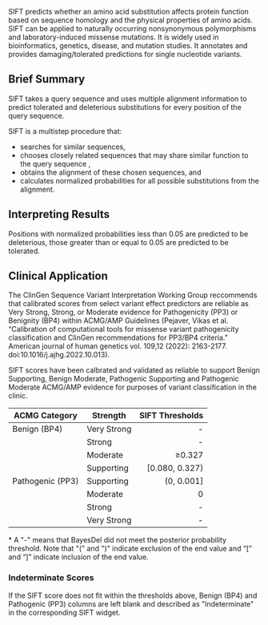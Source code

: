 SIFT predicts whether an amino acid substitution affects protein function based on sequence homology and the physical properties of amino acids. SIFT can be applied to naturally occurring nonsynonymous polymorphisms and laboratory-induced missense mutations. It is widely used in bioinformatics, genetics, disease, and mutation studies. It annotates and provides damaging/tolerated predictions for single nucleotide variants.

## Brief Summary

SIFT takes a query sequence and uses multiple alignment information to predict tolerated and deleterious substitutions for every position of the query sequence.

SIFT is a multistep procedure that:

- searches for similar sequences,
- chooses closely related sequences that may share similar function to the query sequence ,
- obtains the alignment of these chosen sequences, and
- calculates normalized probabilities for all possible substitutions from the alignment.

## Interpreting Results

Positions with normalized probabilities less than 0.05 are predicted to be deleterious, those greater than or equal to 0.05 are predicted to be tolerated.

## Clinical Application

The ClinGen Sequence Variant Interpretation Working Group reccommends that calibrated scores from select variant effect predictors are reliable as Very Strong, Strong, or Moderate evidence for Pathogenicity (PP3) or Benignity (BP4) within ACMG/AMP Guidelines (Pejaver, Vikas et al. “Calibration of computational tools for missense variant pathogenicity classification and ClinGen recommendations for PP3/BP4 criteria.” American journal of human genetics vol. 109,12 (2022): 2163-2177. doi:10.1016/j.ajhg.2022.10.013).

SIFT scores have been calbrated and validated as reliable to support Benign Supporting, Benign Moderate, Pathogenic Supporting and Pathogenic Moderate ACMG/AMP evidence for purposes of variant classification in the clinic.

| ACMG Category    | Strength    | SIFT Thresholds |
|------------------|-------------|----------------:|
| Benign (BP4)     | Very Strong |               - |
|                  | Strong      |               - |
|                  | Moderate    |          ≥0.327 |
|                  | Supporting  |  [0.080, 0.327) |
| Pathogenic (PP3) | Supporting  |      (0, 0.001] |
|                  | Moderate    |               0 |
|                  | Strong      |               - |
|                  | Very Strong |               - |

\* A "-" means that BayesDel did not meet the posterior probability threshold. Note that "(" and ")" indicate exclusion of the end value and “[” and “]” indicate inclusion of the end value.

### Indeterminate Scores

If the SIFT score does not fit within the thresholds above, Benign (BP4) and Pathogenic (PP3) columns are left blank and described as "Indeterminate" in the corresponding SIFT widget.
